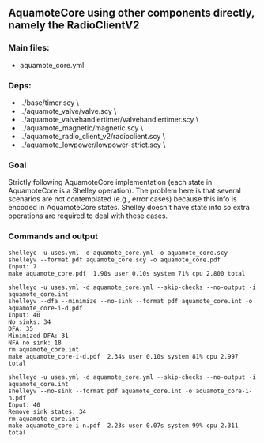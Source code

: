 ## AquamoteCore using other components directly, namely the RadioClientV2
### Main files:
- aquamote_core.yml
### Deps:
 - ../base/timer.scy \
 - ../aquamote_valve/valve.scy \
 - ../aquamote_valvehandlertimer/valvehandlertimer.scy \
 - ../aquamote_magnetic/magnetic.scy \
 - ../aquamote_radio_client_v2/radioclient.scy \
 - ../aquamote_lowpower/lowpower-strict.scy \
 
### Goal
Strictly following AquamoteCore implementation (each state in AquamoteCore is a Shelley operation).
The problem here is that several scenarios are not contemplated (e.g., error cases) because
this info is encoded in AquamoteCore states. Shelley doesn't have state info so extra
operations are required to deal with these cases.

### Commands and output

    shelleyc -u uses.yml -d aquamote_core.yml -o aquamote_core.scy
    shelleyv --format pdf aquamote_core.scy -o aquamote_core.pdf
    Input: 7
    make aquamote_core.pdf  1.90s user 0.10s system 71% cpu 2.800 total
        
    shelleyc -u uses.yml -d aquamote_core.yml --skip-checks --no-output -i aquamote_core.int
    shelleyv --dfa --minimize --no-sink --format pdf aquamote_core.int -o aquamote_core-i-d.pdf
    Input: 40
    No sinks: 34
    DFA: 35
    Minimized DFA: 31
    NFA no sink: 18
    rm aquamote_core.int
    make aquamote_core-i-d.pdf  2.34s user 0.10s system 81% cpu 2.997 total

    shelleyc -u uses.yml -d aquamote_core.yml --skip-checks --no-output -i aquamote_core.int
    shelleyv --no-sink --format pdf aquamote_core.int -o aquamote_core-i-n.pdf
    Input: 40
    Remove sink states: 34
    rm aquamote_core.int
    make aquamote_core-i-n.pdf  2.23s user 0.07s system 99% cpu 2.311 total

